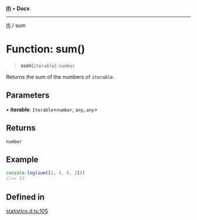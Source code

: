 [**lfi**](../readme.md) • **Docs**

***

[lfi](../globals.md) / sum

# Function: sum()

> **sum**(`iterable`): `number`

Returns the sum of the numbers of `iterable`.

## Parameters

• **iterable**: `Iterable`\<`number`, `any`, `any`\>

## Returns

`number`

## Example

```js
console.log(sum([1, 4, 6, 2]))
//=> 13
```

## Defined in

[statistics.d.ts:105](https://github.com/TomerAberbach/lfi/blob/fd6e1ff9d7b7d249090f89ead6d0a30e26aba2e4/src/operations/statistics.d.ts#L105)
